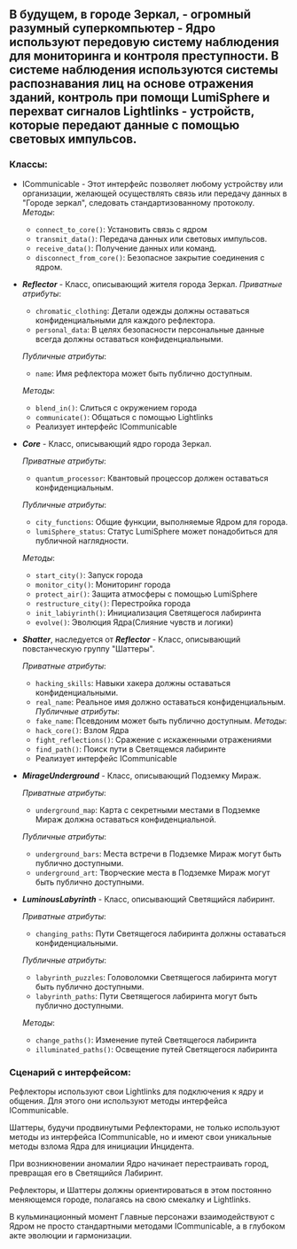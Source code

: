## В будущем, в городе Зеркал, - огромный разумный суперкомпьютер - Ядро используют передовую систему наблюдения для мониторинга и контроля преступности. В системе наблюдения используются системы распознавания лиц на основе отражения зданий, контроль при помощи LumiSphere и перехват сигналов Lightlinks - устройств, которые передают данные с помощью световых импульсов.

### Классы:
 - ICommunicable - Этот интерфейс позволяет любому устройству или организации, желающей осуществлять связь или передачу данных в "Городе зеркал", следовать стандартизованному протоколу.
    _Методы_:
    - `connect_to_core()`: Установить связь с ядром
    - `transmit_data()`: Передача данных или световых импульсов.
    - `receive_data()`: Получение данных или команд.
    - `disconnect_from_core()`: Безопасное закрытие соединения с ядром.

  - **_Reflector_** - Класс, описывающий жителя города Зеркал.
    _Приватные атрибуты_:
    - `chromatic_clothing`: Детали одежды должны оставаться конфиденциальными для каждого рефлектора.
    - `personal_data`: В целях безопасности персональные данные всегда должны оставаться конфиденциальными.

    _Публичные атрибуты_:
    - `name`: Имя рефлектора может быть публично доступным.

    _Методы_:
    - `blend_in()`: Слиться с окружением города
    - `communicate()`: Общаться с помощью Lightlinks
    - Реализует интерфейс ICommunicable

  - **_Core_** - Класс, описывающий ядро города Зеркал.

    _Приватные атрибуты_:
    - `quantum_processor`: Квантовый процессор должен оставаться конфиденциальным.

    _Публичные атрибуты_:
    - `city_functions`: Общие функции, выполняемые Ядром для города.
    - `lumiSphere_status`: Статус LumiSphere может понадобиться для публичной наглядности.

    _Методы_:
    - `start_city()`: Запуск города
    - `monitor_city()`: Мониторинг города
    - `protect_air()`: Защита атмосферы с помощью LumiSphere
    - `restructure_city()`: Перестройка города
    - `init_labiyrinth()`: Инициализация Светящегося лабиринта
    - `evolve()`: Эволюция Ядра(Слияние чувств и логики)

  - **_Shatter_**, наследуется от **_Reflector_** - Класс, описывающий повстанческую группу "Шаттеры".

    _Приватные атрибуты_:
    - `hacking_skills`: Навыки хакера должны оставаться конфиденциальными.
    - `real_name`: Реальное имя должно оставаться конфиденциальным.
    _Публичные атрибуты_:
    - `fake_name`: Псевдоним может быть публично доступным.
    _Методы_:
    - `hack_core()`: Взлом Ядра
    - `fight_reflections()`: Сражение с искаженными отражениями
    - `find_path()`: Поиск пути в Светящемся лабиринте
    - Реализует интерфейс ICommunicable

  - **_MirageUnderground_** - Класс, описывающий Подземку Мираж.

    _Приватные атрибуты_:
    - `underground_map`: Карта с секретными местами в Подземке Мираж должна оставаться конфиденциальной.

    _Публичные атрибуты_:
    - `underground_bars`: Места встречи в Подземке Мираж могут быть публично доступными.
    - `underground_art`: Творческие места в Подземке Мираж могут быть публично доступными.

  - **_LuminousLabyrinth_** - Класс, описывающий Светящийся лабиринт.

    _Приватные атрибуты_:
    - `changing_paths`: Пути Светящегося лабиринта должны оставаться конфиденциальными.

    _Публичные атрибуты_:
    - `labyrinth_puzzles`: Головоломки Светящегося лабиринта могут быть публично доступными.
    - `labyrinth_paths`: Пути Светящегося лабиринта могут быть публично доступными.

    _Методы_:
    - `change_paths()`: Изменение путей Светящегося лабиринта
    - `illuminated_paths()`: Освещение путей Светящегося лабиринта

### Сценарий с интерфейсом:
Рефлекторы используют свои Lightlinks для подключения к ядру и общения. Для этого они используют методы интерфейса ICommunicable.

Шаттеры, будучи продвинутыми Рефлекторами, не только используют методы из интерфейса ICommunicable, но и имеют свои уникальные методы взлома Ядра для инициации Инцидента.

При возникновении аномалии Ядро начинает перестраивать город, превращая его в Светящийся Лабиринт.

Рефлекторы, и Шаттеры должны ориентироваться в этом постоянно меняющемся городе, полагаясь на свою смекалку и Lightlinks.

В кульминационный момент Главные персонажи взаимодействуют с Ядром не просто стандартными методами ICommunicable, а в глубоком акте эволюции и гармонизации.

